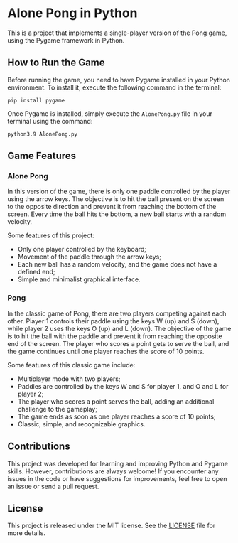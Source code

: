 # Alone Pong in Python

This is a project that implements a single-player version of the Pong game, using the Pygame framework in Python.

## How to Run the Game

Before running the game, you need to have Pygame installed in your Python environment. To install it, execute the following command in the terminal:

```
pip install pygame
```

Once Pygame is installed, simply execute the `AlonePong.py` file in your terminal using the command:

```
python3.9 AlonePong.py
```

## Game Features

### Alone Pong

In this version of the game, there is only one paddle controlled by the player using the arrow keys. The objective is to hit the ball present on the screen to the opposite direction and prevent it from reaching the bottom of the screen. Every time the ball hits the bottom, a new ball starts with a random velocity.

Some features of this project:

- Only one player controlled by the keyboard;
- Movement of the paddle through the arrow keys;
- Each new ball has a random velocity, and the game does not have a defined end;
- Simple and minimalist graphical interface.


### Pong

In the classic game of Pong, there are two players competing against each other. Player 1 controls their paddle using the keys W (up) and S (down), while player 2 uses the keys O (up) and L (down). The objective of the game is to hit the ball with the paddle and prevent it from reaching the opposite end of the screen. The player who scores a point gets to serve the ball, and the game continues until one player reaches the score of 10 points. 

Some features of this classic game include:

- Multiplayer mode with two players;
- Paddles are controlled by the keys W and S for player 1, and O and L for player 2;
- The player who scores a point serves the ball, adding an additional challenge to the gameplay;
- The game ends as soon as one player reaches a score of 10 points;
- Classic, simple, and recognizable graphics.


## Contributions

This project was developed for learning and improving Python and Pygame skills. However, contributions are always welcome! If you encounter any issues in the code or have suggestions for improvements, feel free to open an issue or send a pull request.


## License

This project is released under the MIT license. See the [LICENSE](/LICENSE) file for more details.
